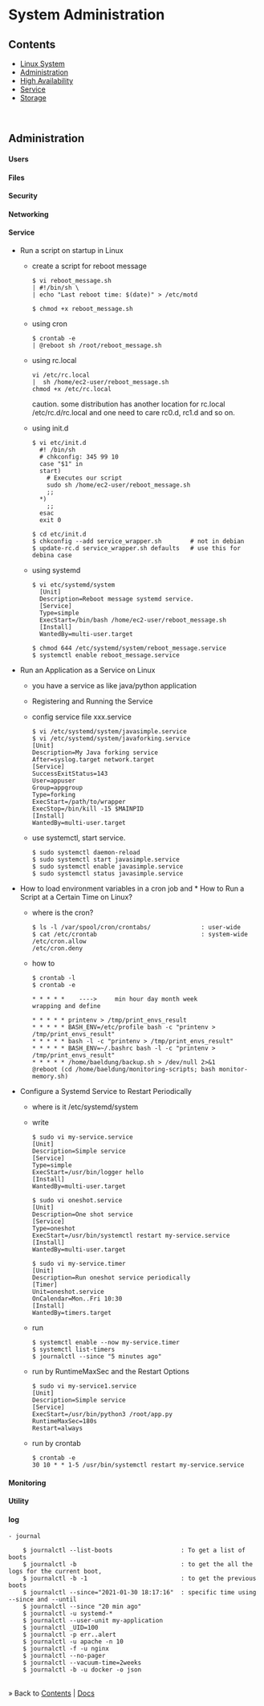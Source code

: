 # System Administration


## Contents
  * [Linux System](#System)
  * [Administration](#Administration)
  * [High Availability](#HA)
  * [Service](#Service)
  * [Storage](#Storage)


<br/><a name="Administration"></a>
## Administration

#### Users
#### Files

#### Security
#### Networking

#### Service

* Run a script on startup in Linux
    
    - create a script for reboot message
          
          $ vi reboot_message.sh
          | #!/bin/sh \
          | echo "Last reboot time: $(date)" > /etc/motd

          $ chmod +x reboot_message.sh

    - using cron

          $ crontab -e
          | @reboot sh /root/reboot_message.sh 

    - using rc.local 

          vi /etc/rc.local 
          |  sh /home/ec2-user/reboot_message.sh
          chmod +x /etc/rc.local
        
        caution. some distribution has another location for rc.local 
        /etc/rc.d/rc.local and one need to care rc0.d, rc1.d and so on.

    - using init.d

          $ vi etc/init.d
            #! /bin/sh 
            # chkconfig: 345 99 10
            case "$1" in
            start)
              # Executes our script
              sudo sh /home/ec2-user/reboot_message.sh
              ;; 
            *)
              ;;
            esac
            exit 0 

          $ cd etc/init.d
          $ chkconfig --add service_wrapper.sh        # not in debian
          $ update-rc.d service_wrapper.sh defaults   # use this for debina case

    - using systemd
  
          $ vi etc/systemd/system
            [Unit]
            Description=Reboot message systemd service.
            [Service]
            Type=simple
            ExecStart=/bin/bash /home/ec2-user/reboot_message.sh
            [Install]
            WantedBy=multi-user.target

          $ chmod 644 /etc/systemd/system/reboot_message.service
          $ systemctl enable reboot_message.service


* Run an Application as a Service on Linux

    - you have a service as like java/python application 

    - Registering and Running the Service
        
    - config service file xxx.service 

          $ vi /etc/systemd/system/javasimple.service
          $ vi /etc/systemd/system/javaforking.service
          [Unit]
          Description=My Java forking service
          After=syslog.target network.target
          [Service]
          SuccessExitStatus=143
          User=appuser
          Group=appgroup
          Type=forking
          ExecStart=/path/to/wrapper
          ExecStop=/bin/kill -15 $MAINPID
          [Install]
          WantedBy=multi-user.target

    - use systemctl, start service. 
  
          $ sudo systemctl daemon-reload
          $ sudo systemctl start javasimple.service
          $ sudo systemctl enable javasimple.service
          $ sudo systemctl status javasimple.service


* How to load environment variables in a cron job and * How to Run a Script at a Certain Time on Linux? 

    - where is the cron? 

          $ ls -l /var/spool/cron/crontabs/              : user-wide
          $ cat /etc/crontab                             : system-wide
          /etc/cron.allow
          /etc/cron.deny

    - how to 

          $ crontab -l
          $ crontab -e 
      
          * * * * *    ---->     min hour day month week
          wrapping and define  

          * * * * * printenv > /tmp/print_envs_result
          * * * * * BASH_ENV=/etc/profile bash -c "printenv > /tmp/print_envs_result"
          * * * * * bash -l -c "printenv > /tmp/print_envs_result"
          * * * * * BASH_ENV=~/.bashrc bash -l -c "printenv > /tmp/print_envs_result"
          * * * * * /home/baeldung/backup.sh > /dev/null 2>&1
          @reboot (cd /home/baeldung/monitoring-scripts; bash monitor-memory.sh)


* Configure a Systemd Service to Restart Periodically 
    - where is it
          /etc/systemd/system

    - write 

          $ sudo vi my-service.service 
          [Unit]
          Description=Simple service
          [Service]
          Type=simple
          ExecStart=/usr/bin/logger hello
          [Install]
          WantedBy=multi-user.target

          $ sudo vi oneshot.service 
          [Unit]
          Description=One shot service
          [Service]
          Type=oneshot
          ExecStart=/usr/bin/systemctl restart my-service.service
          [Install]
          WantedBy=multi-user.target    

          $ sudo vi my-service.timer 
          [Unit]
          Description=Run oneshot service periodically
          [Timer]
          Unit=oneshot.service
          OnCalendar=Mon..Fri 10:30
          [Install]
          WantedBy=timers.target

    - run  

          $ systemctl enable --now my-service.timer
          $ systemctl list-timers 
          $ journalctl --since "5 minutes ago"

    - run by RuntimeMaxSec and the Restart Options

          $ sudo vi my-service1.service 
          [Unit]
          Description=Simple service
          [Service]
          ExecStart=/usr/bin/python3 /root/app.py
          RuntimeMaxSec=180s
          Restart=always
          
    - run by crontab  

          $ crontab -e
          30 10 * * 1-5 /usr/bin/systemctl restart my-service.service


#### Monitoring




#### Utility


#### log

    - journal 
  
        $ journalctl --list­-boots                   : To get a list of boots
        $ journalctl -b                             : to get the all the logs for the current boot,
        $ journalctl -b -1                          : to get the previous boots
        $ journalctl --sinc­e="2­021­-01-30 18:17:16"  : specific time using --since and --until
        $ journalctl --since "20 min ago"   
        $ journalctl -u systemd-*
        $ journalctl --user-unit my-application
        $ jour­nalctl _UID=100
        $ journalctl -p err..alert
        $ journalctl -u apache -n 10
        $ journalctl -f -u nginx
        $ journalctl --no-pager
        $ journalctl --vacu­um-­tim­e=2­weeks
        $ journalctl -b -u docker -o json

<div><br/>
&raquo; Back to <a href="#contents">Contents</a> | <a href="../docs/README.md">Docs</a>
</div>
